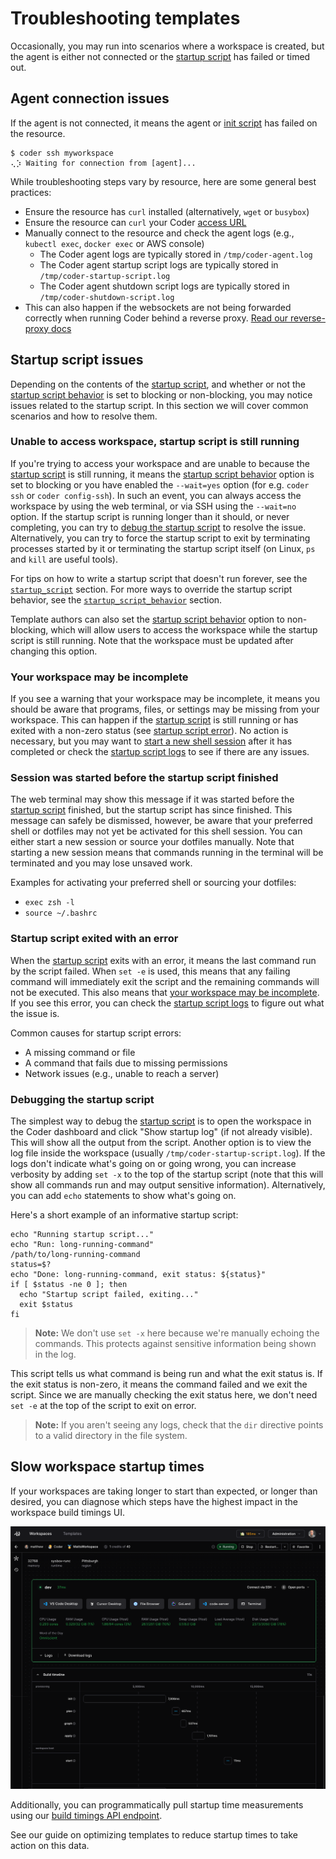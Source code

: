 # Troubleshooting templates

Occasionally, you may run into scenarios where a workspace is created, but the
agent is either not connected or the
[startup script](https://registry.terraform.io/providers/coder/coder/latest/docs/resources/agent#startup_script)
has failed or timed out.

## Agent connection issues

If the agent is not connected, it means the agent or
[init script](https://github.com/coder/coder/tree/main/provisionersdk/scripts)
has failed on the resource.

```console
$ coder ssh myworkspace
⢄⡱ Waiting for connection from [agent]...
```

While troubleshooting steps vary by resource, here are some general best
practices:

- Ensure the resource has `curl` installed (alternatively, `wget` or `busybox`)
- Ensure the resource can `curl` your Coder
  [access URL](../../admin/setup/index.md#access-url)
- Manually connect to the resource and check the agent logs (e.g.,
  `kubectl exec`, `docker exec` or AWS console)
  - The Coder agent logs are typically stored in `/tmp/coder-agent.log`
  - The Coder agent startup script logs are typically stored in
    `/tmp/coder-startup-script.log`
  - The Coder agent shutdown script logs are typically stored in
    `/tmp/coder-shutdown-script.log`
- This can also happen if the websockets are not being forwarded correctly when
  running Coder behind a reverse proxy.
  [Read our reverse-proxy docs](../../admin/setup/index.md#tls--reverse-proxy)

## Startup script issues

Depending on the contents of the
[startup script](https://registry.terraform.io/providers/coder/coder/latest/docs/resources/agent#startup_script),
and whether or not the
[startup script behavior](https://registry.terraform.io/providers/coder/coder/latest/docs/resources/agent#startup_script_behavior)
is set to blocking or non-blocking, you may notice issues related to the startup
script. In this section we will cover common scenarios and how to resolve them.

### Unable to access workspace, startup script is still running

If you're trying to access your workspace and are unable to because the
[startup script](https://registry.terraform.io/providers/coder/coder/latest/docs/resources/agent#startup_script)
is still running, it means the
[startup script behavior](https://registry.terraform.io/providers/coder/coder/latest/docs/resources/agent#startup_script_behavior)
option is set to blocking or you have enabled the `--wait=yes` option (for e.g.
`coder ssh` or `coder config-ssh`). In such an event, you can always access the
workspace by using the web terminal, or via SSH using the `--wait=no` option. If
the startup script is running longer than it should, or never completing, you
can try to [debug the startup script](#debugging-the-startup-script) to resolve
the issue. Alternatively, you can try to force the startup script to exit by
terminating processes started by it or terminating the startup script itself (on
Linux, `ps` and `kill` are useful tools).

For tips on how to write a startup script that doesn't run forever, see the
[`startup_script`](https://registry.terraform.io/providers/coder/coder/latest/docs/resources/agent#startup_script)
section. For more ways to override the startup script behavior, see the
[`startup_script_behavior`](https://registry.terraform.io/providers/coder/coder/latest/docs/resources/agent#startup_script_behavior)
section.

Template authors can also set the
[startup script behavior](https://registry.terraform.io/providers/coder/coder/latest/docs/resources/agent#startup_script_behavior)
option to non-blocking, which will allow users to access the workspace while the
startup script is still running. Note that the workspace must be updated after
changing this option.

### Your workspace may be incomplete

If you see a warning that your workspace may be incomplete, it means you should
be aware that programs, files, or settings may be missing from your workspace.
This can happen if the
[startup script](https://registry.terraform.io/providers/coder/coder/latest/docs/resources/agent#startup_script)
is still running or has exited with a non-zero status (see
[startup script error](#startup-script-exited-with-an-error)). No action is
necessary, but you may want to
[start a new shell session](#session-was-started-before-the-startup-script-finished)
after it has completed or check the
[startup script logs](#debugging-the-startup-script) to see if there are any
issues.

### Session was started before the startup script finished

The web terminal may show this message if it was started before the
[startup script](https://registry.terraform.io/providers/coder/coder/latest/docs/resources/agent#startup_script)
finished, but the startup script has since finished. This message can safely be
dismissed, however, be aware that your preferred shell or dotfiles may not yet
be activated for this shell session. You can either start a new session or
source your dotfiles manually. Note that starting a new session means that
commands running in the terminal will be terminated and you may lose unsaved
work.

Examples for activating your preferred shell or sourcing your dotfiles:

- `exec zsh -l`
- `source ~/.bashrc`

### Startup script exited with an error

When the
[startup script](https://registry.terraform.io/providers/coder/coder/latest/docs/resources/agent#startup_script)
exits with an error, it means the last command run by the script failed. When
`set -e` is used, this means that any failing command will immediately exit the
script and the remaining commands will not be executed. This also means that
[your workspace may be incomplete](#your-workspace-may-be-incomplete). If you
see this error, you can check the
[startup script logs](#debugging-the-startup-script) to figure out what the
issue is.

Common causes for startup script errors:

- A missing command or file
- A command that fails due to missing permissions
- Network issues (e.g., unable to reach a server)

### Debugging the startup script

The simplest way to debug the
[startup script](https://registry.terraform.io/providers/coder/coder/latest/docs/resources/agent#startup_script)
is to open the workspace in the Coder dashboard and click "Show startup log" (if
not already visible). This will show all the output from the script. Another
option is to view the log file inside the workspace (usually
`/tmp/coder-startup-script.log`). If the logs don't indicate what's going on or
going wrong, you can increase verbosity by adding `set -x` to the top of the
startup script (note that this will show all commands run and may output
sensitive information). Alternatively, you can add `echo` statements to show
what's going on.

Here's a short example of an informative startup script:

```shell
echo "Running startup script..."
echo "Run: long-running-command"
/path/to/long-running-command
status=$?
echo "Done: long-running-command, exit status: ${status}"
if [ $status -ne 0 ]; then
  echo "Startup script failed, exiting..."
  exit $status
fi
```

> **Note:** We don't use `set -x` here because we're manually echoing the
> commands. This protects against sensitive information being shown in the log.

This script tells us what command is being run and what the exit status is. If
the exit status is non-zero, it means the command failed and we exit the script.
Since we are manually checking the exit status here, we don't need `set -e` at
the top of the script to exit on error.

> **Note:** If you aren't seeing any logs, check that the `dir` directive points
> to a valid directory in the file system.

## Slow workspace startup times

If your workspaces are taking longer to start than expected, or longer than
desired, you can diagnose which steps have the highest impact in the workspace
build timings UI.

![Workspace build timings UI](../../images/admin/templates/troubleshooting/workspace-build-timings-ui.png)

Additionally, you can programmatically pull startup time measurements using our
[build timings API endpoint](../../reference/api/builds#get-workspace-build-timings-by-id).

See our guide on optimizing templates to reduce startup times to take action on
this data.
